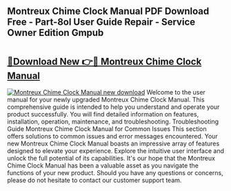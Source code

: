 ## Montreux Chime Clock Manual PDF Download Free - Part-8ol User Guide Repair - Service Owner Edition Gmpub

# <h2><a href="http://bc43124.oget.top/?id=Montreux+Chime+Clock+Manual">🔗Download New 👉🔴 Montreux Chime Clock Manual</a></h2>

[![Montreux Chime Clock Manual new download](https://i.imgur.com/5g1atiW.png)](http://bc43124.oget.top/?id=Montreux+Chime+Clock+Manual)
Welcome to the user manual for your newly upgraded Montreux Chime Clock Manual. This comprehensive guide is intended to help you understand and operate your product successfully. You will find detailed information on features, installation, operation, maintenance, and troubleshooting. Troubleshooting Guide Montreux Chime Clock Manual for Common Issues This section offers solutions to common issues and error messages encountered. Your new Montreux Chime Clock Manual boasts an impressive array of features designed to elevate your experience. Explore the intuitive user interface and unlock the full potential of its capabilities. It's our hope that the Montreux Chime Clock Manual has been a valuable asset as you navigate the functions of your new product. Should you have any questions or concerns, please do not hesitate to contact our customer support team.
